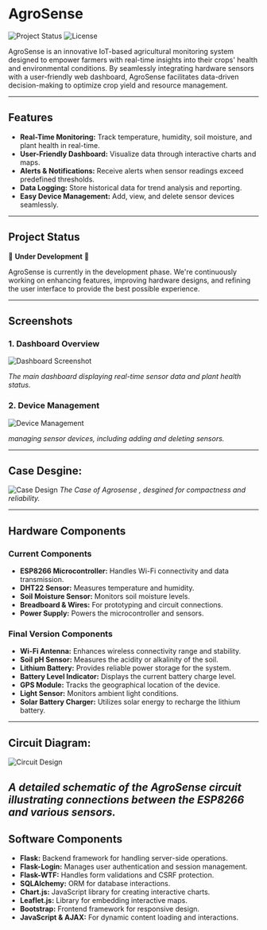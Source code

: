 # AgroSense

![Project Status](https://img.shields.io/badge/status-Under_Development-yellow)
![License](https://img.shields.io/badge/license-MIT-green)

AgroSense is an innovative IoT-based agricultural monitoring system designed to empower farmers with real-time insights into their crops' health and environmental conditions. By seamlessly integrating hardware sensors with a user-friendly web dashboard, AgroSense facilitates data-driven decision-making to optimize crop yield and resource management.

---

## Features

- **Real-Time Monitoring:** Track temperature, humidity, soil moisture, and plant health in real-time.
- **User-Friendly Dashboard:** Visualize data through interactive charts and maps.
- **Alerts & Notifications:** Receive alerts when sensor readings exceed predefined thresholds.
- **Data Logging:** Store historical data for trend analysis and reporting.
- **Easy Device Management:** Add, view, and delete sensor devices seamlessly.

---

## Project Status

🚧 **Under Development** 🚧

AgroSense is currently in the development phase. We're continuously working on enhancing features, improving hardware designs, and refining the user interface to provide the best possible experience.

---

## Screenshots

### 1. Dashboard Overview

![Dashboard Screenshot](assets/Images/Dashboard/Dashbaord_Main.png)

*The main dashboard displaying real-time sensor data and plant health status.*

### 2. Device Management

![Device Management](assets/Images/Dashboard/Add_Sensor.png)

*managing sensor devices, including adding and deleting sensors.*

---
## Case Desgine:
![Case Design](assets/Case/case_design.png)
*The Case of Agrosense , desgined for compactness and reliability.*

---
## Hardware Components

### Current Components

- **ESP8266 Microcontroller:** Handles Wi-Fi connectivity and data transmission.
- **DHT22 Sensor:** Measures temperature and humidity.
- **Soil Moisture Sensor:** Monitors soil moisture levels.
- **Breadboard & Wires:** For prototyping and circuit connections.
- **Power Supply:** Powers the microcontroller and sensors.

### Final Version Components

- **Wi-Fi Antenna:** Enhances wireless connectivity range and stability.
- **Soil pH Sensor:** Measures the acidity or alkalinity of the soil.
- **Lithium Battery:** Provides reliable power storage for the system.
- **Battery Level Indicator:** Displays the current battery charge level.
- **GPS Module:** Tracks the geographical location of the device.
- **Light Sensor:** Monitors ambient light conditions.
- **Solar Battery Charger:** Utilizes solar energy to recharge the lithium battery.

---

## Circuit Diagram:

![Circuit Design](assets/circuit_designs/circuit_design.png)

*A detailed schematic of the AgroSense circuit illustrating connections between the ESP8266 and various sensors.*
---
## Software Components

- **Flask:** Backend framework for handling server-side operations.
- **Flask-Login:** Manages user authentication and session management.
- **Flask-WTF:** Handles form validations and CSRF protection.
- **SQLAlchemy:** ORM for database interactions.
- **Chart.js:** JavaScript library for creating interactive charts.
- **Leaflet.js:** Library for embedding interactive maps.
- **Bootstrap:** Frontend framework for responsive design.
- **JavaScript & AJAX:** For dynamic content loading and interactions.


